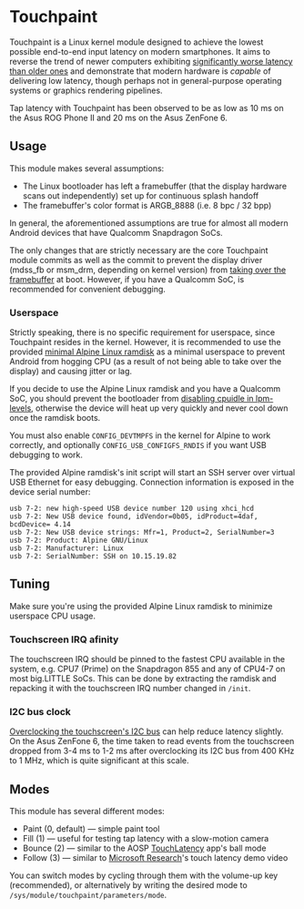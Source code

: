 # Touchpaint

Touchpaint is a Linux kernel module designed to achieve the lowest possible end-to-end input latency on modern smartphones. It aims to reverse the trend of newer computers exhibiting [significantly worse latency than older ones](https://danluu.com/input-lag/) and demonstrate that modern hardware is *capable* of delivering low latency, though perhaps not in general-purpose operating systems or graphics rendering pipelines.

Tap latency with Touchpaint has been observed to be as low as 10 ms on the Asus ROG Phone II and 20 ms on the Asus ZenFone 6.

## Usage

This module makes several assumptions:

- The Linux bootloader has left a framebuffer (that the display hardware scans out independently) set up for continuous splash handoff
- The framebuffer's color format is ARGB_8888 (i.e. 8 bpc / 32 bpp)

In general, the aforementioned assumptions are true for almost all modern Android devices that have Qualcomm Snapdragon SoCs.

The only changes that are strictly necessary are the core Touchpaint module commits as well as the commit to prevent the display driver (mdss_fb or msm_drm, depending on kernel version) from [taking over the framebuffer](https://github.com/kdrag0n/touchpaint/commit/eeee8bf9a705) at boot. However, if you have a Qualcomm SoC, is recommended for convenient debugging.

### Userspace

Strictly speaking, there is no specific requirement for userspace, since Touchpaint resides in the kernel. However, it is recommended to use the provided [minimal Alpine Linux ramdisk](https://github.com/kdrag0n/touchpaint/blob/master/ramdisk/alpine-rd.cpio.gz) as a minimal userspace to prevent Android from hogging CPU (as a result of not being able to take over the display) and causing jitter or lag.

If you decide to use the Alpine Linux ramdisk and you have a Qualcomm SoC, you should prevent the bootloader from [disabling cpuidle in lpm-levels](https://github.com/kdrag0n/touchpaint/commit/1eedf30258fd), otherwise the device will heat up very quickly and never cool down once the ramdisk boots.

You must also enable `CONFIG_DEVTMPFS` in the kernel for Alpine to work correctly, and optionally `CONFIG_USB_CONFIGFS_RNDIS` if you want USB debugging to work.

The provided Alpine ramdisk's init script will start an SSH server over virtual USB Ethernet for easy debugging. Connection information is exposed in the device serial number:

```
usb 7-2: new high-speed USB device number 120 using xhci_hcd
usb 7-2: New USB device found, idVendor=0b05, idProduct=4daf, bcdDevice= 4.14
usb 7-2: New USB device strings: Mfr=1, Product=2, SerialNumber=3
usb 7-2: Product: Alpine GNU/Linux
usb 7-2: Manufacturer: Linux
usb 7-2: SerialNumber: SSH on 10.15.19.82
```

## Tuning

Make sure you're using the provided Alpine Linux ramdisk to minimize userspace CPU usage.

### Touchscreen IRQ afinity

The touchscreen IRQ should be pinned to the fastest CPU available in the system, e.g. CPU7 (Prime) on the Snapdragon 855 and any of CPU4-7 on most big.LITTLE SoCs. This can be done by extracting the ramdisk and repacking it with the touchscreen IRQ number changed in `/init`.

### I2C bus clock

[Overclocking the touchscreen's I2C bus](https://github.com/kdrag0n/touchpaint/commit/e016b1e03bd1) can help reduce latency slightly. On the Asus ZenFone 6, the time taken to read events from the touchscreen dropped from 3-4 ms to 1-2 ms after overclocking its I2C bus from 400 KHz to 1 MHz, which is quite significant at this scale.

## Modes

This module has several different modes:

- Paint (0, default) — simple paint tool
- Fill (1) — useful for testing tap latency with a slow-motion camera
- Bounce (2) — similar to the AOSP [TouchLatency](https://android.googlesource.com/platform/frameworks/base/+/refs/tags/android-10.0.0_r40/tests/TouchLatency/) app's ball mode
- Follow (3) — similar to [Microsoft Research](https://www.youtube.com/watch?v=vOvQCPLkPt4)'s touch latency demo video

You can switch modes by cycling through them with the volume-up key (recommended), or alternatively by writing the desired mode to `/sys/module/touchpaint/parameters/mode`.
